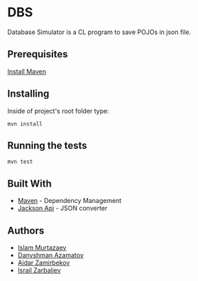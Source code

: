 # DBS

Database Simulator is a CL program to save POJOs in json file.

## Prerequisites

[Install Maven](http://maven.apache.org/install.html) 

## Installing

Inside of project's root folder type:
```
mvn install
```

## Running the tests

```
mvn test
```

## Built With

* [Maven](https://maven.apache.org/) - Dependency Management
* [Jackson Api](https://www.boraji.com/jackson-api-converting-pojos-to-json-example) - JSON converter

## Authors

* [Islam Murtazaev](https://github.com/IslaMurtazaev)
* [Danyshman Azamatov](https://github.com/Danyshman)
* [Aidar Zamirbekov](https://github.com/AIDARXAN) 
* [Israil Zarbaliev](https://github.com/israil99)
